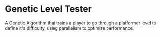 # Genetic Level Tester
A Genetic Algorithm that trains a player to go through a platformer level to define it's difficulty, using parallelism to optimize performance.

